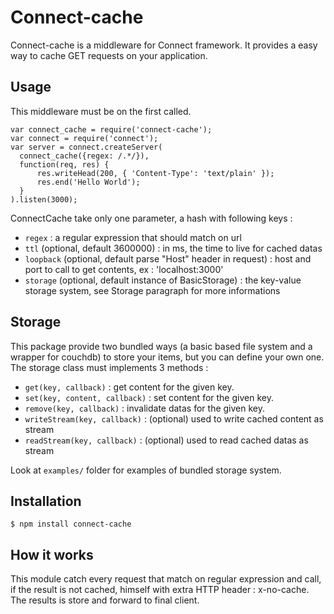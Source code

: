 Connect-cache
=============

Connect-cache is a middleware for Connect framework. It provides a easy way to
cache GET requests on your application.

Usage
-----

This middleware must be on the first called.

    var connect_cache = require('connect-cache');
    var connect = require('connect');
    var server = connect.createServer(
      connect_cache({regex: /.*/}),
      function(req, res) {
          res.writeHead(200, { 'Content-Type': 'text/plain' });
          res.end('Hello World');
      }
    ).listen(3000);

ConnectCache take only one parameter, a hash with following keys :

- `regex` : a regular expression that should match on url
- `ttl` (optional, default 3600000) : in ms, the time to live for cached datas
- `loopback` (optional, default parse "Host" header in request) : host and port to call
   to get contents, ex : 'localhost:3000'
- `storage` (optional, default instance of BasicStorage) : the key-value storage system,
   see Storage paragraph for more informations

Storage
-------

This package provide two bundled ways (a basic based file system and a wrapper
for couchdb) to store your items, but you can define your own one. The storage
class must implements 3 methods :

- `get(key, callback)` : get content for the given key.
- `set(key, content, callback)` : set content for the given key.
- `remove(key, callback)` : invalidate datas for the given key. 
- `writeStream(key, callback)` : (optional) used to write cached content as
   stream
- `readStream(key, callback)` : (optional) used to read cached datas as stream

Look at `examples/` folder for examples of bundled storage system.

Installation
------------

    $ npm install connect-cache

How it works
------------

This module catch every request that match on regular expression and call, if the 
result is not cached, himself with extra HTTP header : x-no-cache. The results is 
store and forward to final client.
